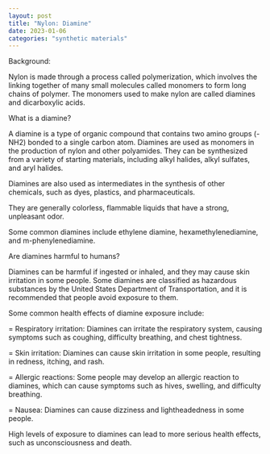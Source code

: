 ```yaml
---
layout: post
title: "Nylon: Diamine"
date: 2023-01-06
categories: "synthetic materials"
---
```

Background:

Nylon is made through a process called polymerization, which involves the linking together of many small molecules called monomers to form long chains of polymer. The monomers used to make nylon are called diamines and dicarboxylic acids.

What is a diamine?

A diamine is a type of organic compound that contains two amino groups (-NH2) bonded to a single carbon atom. Diamines are used as monomers in the production of nylon and other polyamides. They can be synthesized from a variety of starting materials, including alkyl halides, alkyl sulfates, and aryl halides.

Diamines are also used as intermediates in the synthesis of other chemicals, such as dyes, plastics, and pharmaceuticals.

They are generally colorless, flammable liquids that have a strong, unpleasant odor.

Some common diamines include ethylene diamine, hexamethylenediamine, and m-phenylenediamine.

Are diamines harmful to humans?

Diamines can be harmful if ingested or inhaled, and they may cause skin irritation in some people. Some diamines are classified as hazardous substances by the United States Department of Transportation, and it is recommended that people avoid exposure to them.

Some common health effects of diamine exposure include:

= Respiratory irritation: Diamines can irritate the respiratory system, causing symptoms such as coughing, difficulty breathing, and chest tightness.

= Skin irritation: Diamines can cause skin irritation in some people, resulting in redness, itching, and rash.

= Allergic reactions: Some people may develop an allergic reaction to diamines, which can cause symptoms such as hives, swelling, and difficulty breathing.

= Nausea: Diamines can cause dizziness and lightheadedness in some people.

High levels of exposure to diamines can lead to more serious health effects, such as unconsciousness and death.

